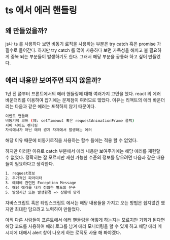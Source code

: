 # ts 에서 에러 핸들링

## 왜 만들었을까?

js나 ts 를 사용하다 보면 비동기 로직을 사용하는 부분은 try catch 혹은 promise 가 필수로 들어간다.
하지만 try catch 를 많이 사용하다 보면 가독성을 해치고 불 필요하게 중복 되는 부분들이 발생하기도 한다.
그래서 해당 부분을 공통화 하고 싶어 만들었다.

## 에러 내용만 보여주면 되지 않을까?

1년 전 쯤부터 프론트에서의 에러 핸들링에 대해 여러가지 고민을 했다.
react 의 에러 바운더리를 이용하여 잡기에는 문제점이 여러모로 많았다.
이유는 리액트의 에러 바운더리는 다음과 같은 에러는 포착하지 않기 때문이다.

```bash
이벤트 핸들러
비동기적 코드 (예: setTimeout 혹은 requestAnimationFrame 콜백)
서버 사이드 렌더링
자식에서가 아닌 에러 경계 자체에서 발생하는 에러
```

해당 이유 때문에 비동기로직을 사용하는 함수 들에는 적용 할 수 없었다.

하지만 이러한 이유로 catch 부분에서 에러 내용만 보여주기에는 해당 에러를 재현할 수 없었다.
정확히는 잘 모르지만 재현 가능한 수준의 정보를 담으려면 다음과 같은 내용들이 필요하다고 생각한다.

```bash
1. request정보
2. 추가적인 파라미터
3. 에러에 관련된 Exception Message
4. 해당 에러를 내가 정의한 별도의 문구
5. 발생시간 또는 발생환경 => 상황에 맞게
```

자바스크립트 혹은 타입스크립트 에서는 해당 내용들을 가지고 오는 방법은 쉽지않긴 했지만
최대한 담으려고 노력하여 만들었다.

아직 다른 사람들이 프론트에서 에러 핸들링을 어떻게 하는지는 모르지만
기회가 된다면 해당 코드를 사용하여 에러 로그를 남겨 에러 모니터링을 할 수 있게 하고
해당 에러 메시지에 대해서 alert 창이 나오게 하는 로직도 사용 해 봐야겠다.
